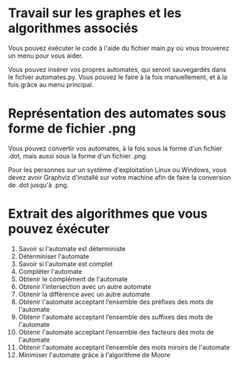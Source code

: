 # Travail sur les graphes et les algorithmes associés

Vous pouvez éxécuter le code à l'aide du fichier main.py où vous trouverez un menu pour vous aider.

Vous pouvez insérer vos propres automates, qui seront sauvegardés dans le fichier automates.py. Vous pouvez le faire à la fois manuellement, et à la fois grâce au menu principal.

# Représentation des automates sous forme de fichier .png

Vous pouvez convertir vos automates, à la fois sous la forme d'un fichier .dot, mais aussi sous la forme d'un fichier .png.

Pour les personnes sur un système d'exploitation Linux ou Windows, vous devez avoir Graphviz d'installé sur votre machine afin de faire la conversion de .dot jusqu'à .png.

# Extrait des algorithmes que vous pouvez éxécuter

1. Savoir si l'automate est déterministe
2. Déterminiser l'automate
3. Savoir si l'automate est complet
4. Compléter l'automate
5. Obtenir le complément de l'automate
6. Obtenir l'intersection avec un autre automate
7. Obtenir la différence avec un autre automate
8. Obtenir l'automate acceptant l’ensemble des préfixes des mots de l'automate
9. Obtenir l'automate acceptant l’ensemble des suffixes des mots de l'automate
10. Obtenir l'automate acceptant l’ensemble des facteurs des mots de l'automate
11. Obtenir l'automate acceptant l’ensemble des mots miroirs de l'automate
12. Minimiser l'automate grâce à l'algorithme de Moore
